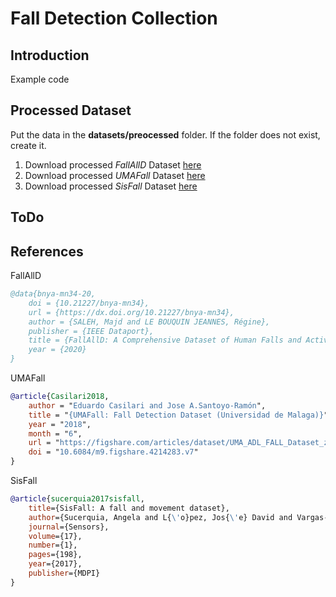 # Fall Detection Collection

## Introduction

Example code

## Processed Dataset

Put the data in the **datasets/preocessed** folder. If the folder does not exist, create it.

1. Download processed *FallAllD* Dataset [here](https://drive.google.com/file/d/1CiI2I5gG9KZyP3TeUxjof-B0H7EpFGWW/view?usp=drive_link)
2. Download processed *UMAFall* Dataset [here](https://drive.google.com/file/d/1CtJFAguhqhY6IiSdTyWoe6mh3E93LyT_/view?usp=drive_link)
3. Download processed *SisFall* Dataset [here](https://drive.google.com/file/d/1i07WWEWRdZc7WL40QQpf3OzbYLRxpgTm/view?usp=drive_link)

## ToDo

## References

FallAllD

```bibtex
@data{bnya-mn34-20,
    doi = {10.21227/bnya-mn34},
    url = {https://dx.doi.org/10.21227/bnya-mn34},
    author = {SALEH, Majd and LE BOUQUIN JEANNES, Régine},
    publisher = {IEEE Dataport},
    title = {FallAllD: A Comprehensive Dataset of Human Falls and Activities of Daily Living},
    year = {2020}
}
```

UMAFall

```bibtex
@article{Casilari2018,
    author = "Eduardo Casilari and Jose A.Santoyo-Ramón",
    title = "{UMAFall: Fall Detection Dataset (Universidad de Malaga)}",
    year = "2018",
    month = "6",
    url = "https://figshare.com/articles/dataset/UMA_ADL_FALL_Dataset_zip/4214283",
    doi = "10.6084/m9.figshare.4214283.v7"
}
```

SisFall

```bibtex
@article{sucerquia2017sisfall,
    title={SisFall: A fall and movement dataset},
    author={Sucerquia, Angela and L{\'o}pez, Jos{\'e} David and Vargas-Bonilla, Jes{\'u}s Francisco},
    journal={Sensors},
    volume={17},
    number={1},
    pages={198},
    year={2017},
    publisher={MDPI}
}
```
